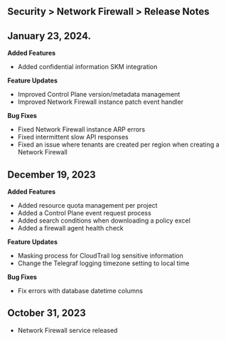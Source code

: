 ## Security > Network Firewall > Release Notes

## January 23, 2024.
**Added Features**
* Added confidential information SKM integration

**Feature Updates**
* Improved Control Plane version/metadata management
* Improved Network Firewall instance patch event handler

**Bug Fixes**
* Fixed Network Firewall instance ARP errors
* Fixed intermittent slow API responses
* Fixed an issue where tenants are created per region when creating a Network Firewall

## December 19, 2023
**Added Features**
* Added resource quota management per project
* Added a Control Plane event request process
* Added search conditions when downloading a policy excel
* Added a firewall agent health check

**Feature Updates**
* Masking process for CloudTrail log sensitive information
* Change the Telegraf logging timezone setting to local time

**Bug Fixes**
* Fix errors with database datetime columns

## October 31, 2023
* Network Firewall service released